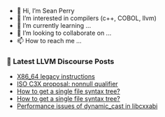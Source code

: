 - 👋 Hi, I’m Sean Perry
- 👀 I’m interested in compilers (c++, COBOL, llvm)
- 🌱 I’m currently learning ...
- 💞️ I’m looking to collaborate on ...
- 📫 How to reach me ...

<!---
s66perry/s66perry is a ✨ special ✨ repository because its `README.md` (this file) appears on your GitHub profile.
You can click the Preview link to take a look at your changes.
--->
### 📕 Latest LLVM Discourse Posts

<!-- DISCOURSE-LLVM:START -->
- [X86_64 legacy instructions](https://discourse.llvm.org/t/x86-64-legacy-instructions/66290#post_2)
- [ISO C3X proposal: nonnull qualifier](https://discourse.llvm.org/t/iso-c3x-proposal-nonnull-qualifier/59269?page=6#post_107)
- [How to get a single file syntax tree?](https://discourse.llvm.org/t/how-to-get-a-single-file-syntax-tree/66322#post_2)
- [How to get a single file syntax tree?](https://discourse.llvm.org/t/how-to-get-a-single-file-syntax-tree/66322#post_1)
- [Performance issues of dynamic_cast in libcxxabi](https://discourse.llvm.org/t/performance-issues-of-dynamic-cast-in-libcxxabi/66296#post_5)
<!-- DISCOURSE-LLVM:END -->
